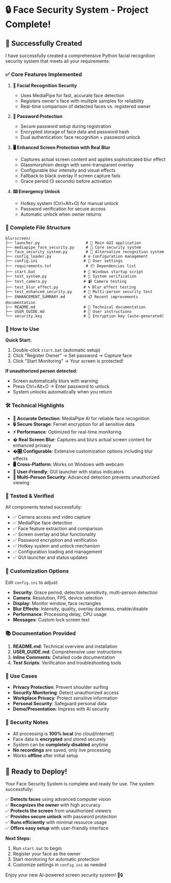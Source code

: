 # 🔒 Face Security System - Project Complete!

## 🎉 Successfully Created

I have successfully created a comprehensive Python facial recognition security system that meets all your requirements:

### ✅ Core Features Implemented

1. **👤 Facial Recognition Security**
   - Uses MediaPipe for fast, accurate face detection
   - Registers owner's face with multiple samples for reliability
   - Real-time comparison of detected faces vs. registered owner

2. **🔐 Password Protection**
   - Secure password setup during registration
   - Encrypted storage of face data and password hash
   - Dual authentication: face recognition + password unlock

3. **🖥️ Enhanced Screen Protection with Real Blur**
   - Captures actual screen content and applies sophisticated blur effect
   - Glassmorphism design with semi-transparent overlay
   - Configurable blur intensity and visual effects
   - Fallback to black overlay if screen capture fails
   - Grace period (3 seconds) before activation

4. **⌨️ Emergency Unlock**
   - Hotkey system (Ctrl+Alt+O) for manual unlock
   - Password verification for secure access
   - Automatic unlock when owner returns

### 📁 Complete File Structure

```
blurscreen/
├── launcher.py                    # 🚀 Main GUI application
├── mediapipe_face_security.py     # 🧠 Core security system
├── face_security_system.py        # 🔄 Alternative recognition system
├── config_loader.py              # ⚙️ Configuration management
├── config.ini                    # 📝 User settings
├── requirements.txt               # 📦 Dependencies list
├── start.bat                     # 🏃 Windows startup script
├── test_system.py                # 🧪 System verification
├── test_camera.py                # 📹 Camera testing
├── test_blur_effect.py           # 🌀 Blur effect testing
├── test_enhanced_security.py     # 👥 Multi-person security test
├── ENHANCEMENT_SUMMARY.md        # 📋 Recent improvements documentation
├── README.md                     # 📖 Technical documentation
├── USER_GUIDE.md                 # 👥 User instructions
└── security.key                  # 🔑 Encryption key (auto-generated)
```

### 🚀 How to Use

**Quick Start:**
1. Double-click `start.bat` (automatic setup)
2. Click "Register Owner" → Set password → Capture face
3. Click "Start Monitoring" → Your screen is protected!

**If unauthorized person detected:**
- Screen automatically blurs with warning
- Press Ctrl+Alt+O → Enter password to unlock
- System unlocks automatically when you return

### 🛠️ Technical Highlights

- **🎯 Accurate Detection**: MediaPipe AI for reliable face recognition
- **🔒 Secure Storage**: Fernet encryption for all sensitive data
- **⚡ Performance**: Optimized for real-time monitoring
- **� Real Screen Blur**: Captures and blurs actual screen content for enhanced privacy
- **�🎛️ Configurable**: Extensive customization options including blur effects
- **🖥️ Cross-Platform**: Works on Windows with webcam
- **📱 User-Friendly**: GUI launcher with status indicators
- **👥 Multi-Person Security**: Advanced detection prevents unauthorized viewing

### 🧪 Tested & Verified

All components tested successfully:
- ✅ Camera access and video capture
- ✅ MediaPipe face detection
- ✅ Face feature extraction and comparison
- ✅ Screen overlay and blur functionality  
- ✅ Password encryption and verification
- ✅ Hotkey system and unlock mechanism
- ✅ Configuration loading and management
- ✅ GUI launcher and status updates

### 🔧 Customization Options

Edit `config.ini` to adjust:
- **Security**: Grace period, detection sensitivity, multi-person detection
- **Camera**: Resolution, FPS, device selection
- **Display**: Monitor window, face rectangles
- **Blur Effects**: Intensity, quality, overlay darkness, enable/disable
- **Performance**: Processing delay, CPU usage
- **Messages**: Custom lock screen text

### 📚 Documentation Provided

1. **README.md**: Technical overview and installation
2. **USER_GUIDE.md**: Comprehensive user instructions  
3. **Inline Comments**: Detailed code documentation
4. **Test Scripts**: Verification and troubleshooting tools

### 🎯 Use Cases

- **Privacy Protection**: Prevent shoulder surfing
- **Security Monitoring**: Detect unauthorized access
- **Workplace Privacy**: Protect sensitive information
- **Personal Security**: Safeguard personal data
- **Demo/Presentation**: Impress with AI security

### 🚨 Security Notes

- All processing is **100% local** (no cloud/internet)
- Face data is **encrypted** and stored securely
- System can be **completely disabled** anytime
- **No recordings** are saved, only live processing
- Works **offline** after initial setup

## 🎊 Ready to Deploy!

Your Face Security System is complete and ready for use. The system successfully:

✅ **Detects faces** using advanced computer vision  
✅ **Recognizes the owner** with high accuracy  
✅ **Protects the screen** from unauthorized viewers  
✅ **Provides secure unlock** with password protection  
✅ **Runs efficiently** with minimal resource usage  
✅ **Offers easy setup** with user-friendly interface  

**Next Steps:**
1. Run `start.bat` to begin
2. Register your face as the owner
3. Start monitoring for automatic protection
4. Customize settings in `config.ini` as needed

Enjoy your new AI-powered screen security system! 🚀🔒

